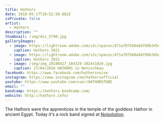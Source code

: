 ```yaml
---
title: Hathors
date: 2018-05-17T20:52:58.882Z
isPrivate: false
artist:
  - Hathors
description: ""
thumbnail: /img/dsc_5790.jpg
galleryImages:
  - image: https://lightroom.adobe.com/v2c/spaces/d71a707568e84f09b345e7a11ca248ff/assets/885049086c17d2654300cf5d103a0803/revisions/f36441ad71e24047a886853995cde154/renditions/edc88a5b2c6826937a408f7123e26f05
    caption: Hathors 2021
  - image: https://lightroom.adobe.com/v2c/spaces/d71a707568e84f09b345e7a11ca248ff/assets/feea20790b47915ffcd67e5048ed1652/revisions/6f193d9a53574d9f9a056b9a8a2354da/renditions/9bed3394c0844020c512cb2741311d40
    caption: Hathors 2021
  - image: /img/img_20180427_184329-1024x1024.jpg
    caption: 27/04/2018 HATHORS in Netzschkau
facebook: https://www.facebook.com/hathorsnoise
instagram: https://www.instagram.com/hathorsofficial
youtube: https://www.youtube.com/user/HATHORSTUBE
email: ""
bandcamp: https://hathors.bandcamp.com/
website: http://hathors.info/
---
```

The Hathors were the apprentices in the temple of the goddess Hathor in ancient Egypt. Today it's a rock band signed at [Noisolution](https://www.noisolution.de/).
